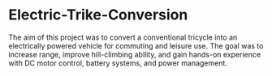 # Electric-Trike-Conversion
The aim of this project was to convert a conventional tricycle into an electrically powered vehicle for commuting and leisure use. The goal was to increase range, improve hill-climbing ability, and gain hands-on experience with DC motor control, battery systems, and power management.
